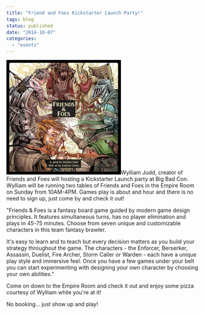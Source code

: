 ```yaml
---
title: "Friend and Foes Kickstarter Launch Party!"
tags: blog
status: published
date: "2014-10-07"
categories: 
  - "events"
---
```


[![Friends & Foes](/images/Friends-Foes-300x300.jpg)](http://www.bigbadcon.com/wp-content/uploads/2014/10/Friends-Foes.jpg)Wylliam Judd, creator of Friends and Foes will hosting a Kickstarter Launch party at Big Bad Con. Wylliam will be running two tables of Friends and Foes in the Empire Room on Sunday from 10AM-4PM. Games play is about and hour and there is no need to sign up, just come by and check it out!

"Friends & Foes is a fantasy board game guided by modern game design principles. It features simultaneous turns, has no player elimination and plays in 45-75 minutes. Choose from seven unique and customizable characters in this team fantasy brawler.

It's easy to learn and to teach but every decision matters as you build your strategy throughout the game. The characters - the Enforcer, Berserker, Assassin, Duelist, Fire Archer, Storm Caller or Warden - each have a unique play style and immersive feel. Once you have a few games under your belt you can start experimenting with designing your own character by choosing your own abilities."

Come on down to the Empire Room and check it out and enjoy some pizza courtesy of Wylliam while you're at it!

No booking… just show up and play!
